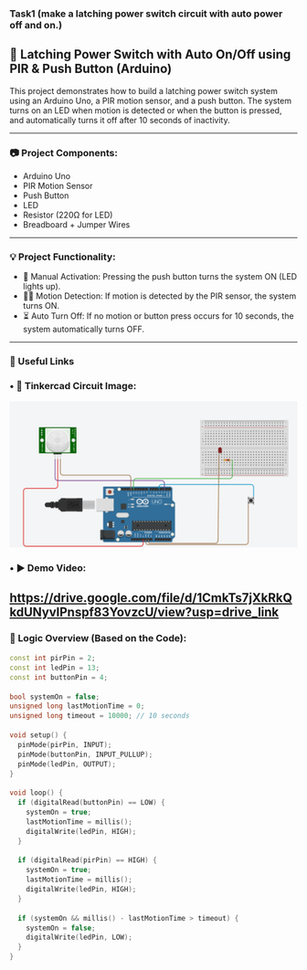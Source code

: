 ### Task1 (﻿﻿﻿make a latching power switch circuit with auto power off and on.)
## 🔌 Latching Power Switch with Auto On/Off using PIR & Push Button (Arduino)

This project demonstrates how to build a latching power switch system using an Arduino Uno, a PIR motion sensor, and a push button. The system turns on an LED when motion is detected or when the button is pressed, and automatically turns it off after 10 seconds of inactivity.

---

### 📷 Project Components:
- Arduino Uno  
- PIR Motion Sensor  
- Push Button  
- LED  
- Resistor (220Ω for LED)  
- Breadboard + Jumper Wires  

---

### 💡 Project Functionality:

- 🔘 Manual Activation: Pressing the push button turns the system ON (LED lights up).
- 🕵️‍♂️ Motion Detection: If motion is detected by the PIR sensor, the system turns ON.
- ⏳ Auto Turn Off: If no motion or button press occurs for 10 seconds, the system automatically turns OFF.

---
### 🔗 Useful Links
 ### • 🔧 Tinkercad Circuit Image:
![Latching Power Switch Circuit](https://github.com/JawaherMQ5/Task1-week4/blob/main/T1-PIR.png)
 ### • ▶️ Demo Video:
https://drive.google.com/file/d/1CmkTs7jXkRkQkdUNyvlPnspf83YovzcU/view?usp=drive_link
---
### 🔄 Logic Overview (Based on the Code):

```cpp
const int pirPin = 2;
const int ledPin = 13;
const int buttonPin = 4;

bool systemOn = false;
unsigned long lastMotionTime = 0;
unsigned long timeout = 10000; // 10 seconds

void setup() {
  pinMode(pirPin, INPUT);
  pinMode(buttonPin, INPUT_PULLUP);
  pinMode(ledPin, OUTPUT);
}

void loop() {
  if (digitalRead(buttonPin) == LOW) {
    systemOn = true;
    lastMotionTime = millis();
    digitalWrite(ledPin, HIGH);
  }

  if (digitalRead(pirPin) == HIGH) {
    systemOn = true;
    lastMotionTime = millis();
    digitalWrite(ledPin, HIGH);
  }

  if (systemOn && millis() - lastMotionTime > timeout) {
    systemOn = false;
    digitalWrite(ledPin, LOW);
  }
}
